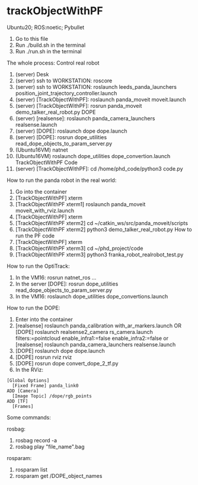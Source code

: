 # trackObjectWithPF
Ubuntu20; ROS:noetic; Pybullet
  1. Go to this file
  2. Run ./build.sh in the terminal
  3. Run ./run.sh in the terminal


The whole process:
  Control real robot
  1. (server) Desk 
  2. (server) ssh to WORKSTATION: roscore 
  3. (server) ssh to WORKSTATION: roslaunch leeds_panda_launchers position_joint_trajectory_controller.launch 
  3. (server) [TrackObjectWithPF]: roslaunch panda_moveit moveit.launch 
  4. (server) [TrackObjectWithPF]: rosrun panda_moveit demo_talker_real_robot.py 
  DOPE
  5. (server) [realsense]: roslaunch panda_camera_launchers realsense.launch 
  6. (server) [DOPE]: roslaunch dope dope.launch 
  7. (server) [DOPE]: rosrun dope_utilities read_dope_objects_to_param_server.py
  8. (Ubuntu16VM) natnet
  9. (Ubuntu16VM) roslaunch dope_utilities dope_convertion.launch
  TrackObjectWithPF Code
  10. (server) [TrackObjectWithPF]: cd /home/phd_code/python3 code.py

How to run the panda robot in the real world:
  1. Go into the container
  2. [TrackObjectWithPF] xterm
  3. [TrackObjectWithPF xterm1] roslaunch panda_moveit moveit_with_rviz.launch
  4. [TrackObjectWithPF] xterm
  5. [TrackObjectWithPF xterm2] cd ~/catkin_ws/src/panda_moveit/scripts
  6. [TrackObjectWithPF xterm2] python3 demo_talker_real_robot.py
  How to run the PF code
  7. [TrackObjectWithPF] xterm
  8. [TrackObjectWithPF xterm3] cd ~/phd_project/code
  9. [TrackObjectWithPF xterm3] python3 franka_robot_realrobot_test.py

How to run the OptiTrack:
  1. In the VM16: rosrun natnet_ros ...
  2. In the server [DOPE]: rosrun dope_utilities read_dope_objects_to_param_server.py
  3. In the VM16: roslaunch dope_utilities dope_convertions.launch


How to run the DOPE:
  1. Enter into the container
  2. [realsense] roslaunch panda_calibration with_ar_markers.launch 
  OR [DOPE] roslaunch realsense2_camera rs_camera.launch filters:=pointcloud enable_infra1:=false enable_infra2:=false
  or [realsense] roslaunch panda_camera_launchers realsense.launch
  3. [DOPE] roslaunch dope dope.launch
  4. [DOPE] rosrun rviz rviz
  5. [DOPE] rosrun dope convert_dope_2_tf.py
  6. In the RViz:
    
    [Global Options]
      [Fixed Frame] panda_link0
    ADD [Camera]
      [Image Topic] /dope/rgb_points
    ADD [TF]
      [Frames]
  
Some commands:
  
  rosbag:
  1. rosbag record -a
  2. rosbag play "file_name".bag
  
  rosparam:
  1. rosparam list
  2. rosparam get /DOPE_object_names
